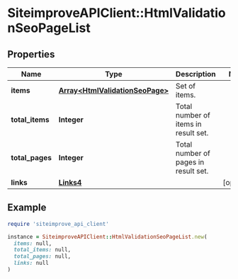 # SiteimproveAPIClient::HtmlValidationSeoPageList

## Properties

| Name | Type | Description | Notes |
| ---- | ---- | ----------- | ----- |
| **items** | [**Array&lt;HtmlValidationSeoPage&gt;**](HtmlValidationSeoPage.md) | Set of items. |  |
| **total_items** | **Integer** | Total number of items in result set. |  |
| **total_pages** | **Integer** | Total number of pages in result set. |  |
| **links** | [**Links4**](Links4.md) |  | [optional] |

## Example

```ruby
require 'siteimprove_api_client'

instance = SiteimproveAPIClient::HtmlValidationSeoPageList.new(
  items: null,
  total_items: null,
  total_pages: null,
  links: null
)
```

